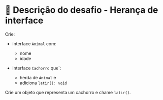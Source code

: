 # 📄 Descrição do desafio - Herança de interface

Crie:
- interface `Animal` com: 
  - nome 
  - idade

- interface `Cachorro` que`: 
  - herda de `Animal` e 
  - adiciona `latir(): void`

Crie um objeto que representa um cachorro e chame `latir()`.